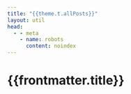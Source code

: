 ```yaml
---
title: "{{theme.t.allPosts}}"
layout: util
head:
  - - meta
    - name: robots
      content: noindex
---
```


<script setup>
import RecentList from 'vitepress-sls-blog-tmpl/RecentList.vue'
import { useData } from 'vitepress'
import { inject } from 'vue'

const { theme, params, localeIndex, frontmatter } = useData()
const posts = inject('posts')
</script>

# {{frontmatter.title}}

<RecentList
  :allPosts="posts[localeIndex]"
  :curPage="params.page"
  :perPage="theme.perPage"
  :paginationMaxItems="theme.paginationMaxItems"
/>
